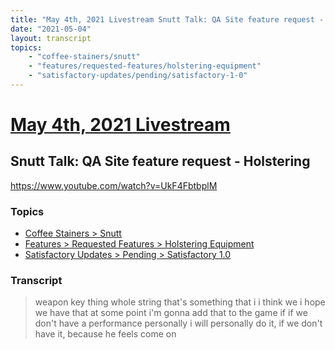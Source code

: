 ```yaml
---
title: "May 4th, 2021 Livestream Snutt Talk: QA Site feature request - Holstering"
date: "2021-05-04"
layout: transcript
topics:
    - "coffee-stainers/snutt"
    - "features/requested-features/holstering-equipment"
    - "satisfactory-updates/pending/satisfactory-1-0"
---
```

# [May 4th, 2021 Livestream](../2021-05-04.md)
## Snutt Talk: QA Site feature request - Holstering
https://www.youtube.com/watch?v=UkF4FbtbplM

### Topics
* [Coffee Stainers > Snutt](../topics/coffee-stainers/snutt.md)
* [Features > Requested Features > Holstering Equipment](../topics/features/requested-features/holstering-equipment.md)
* [Satisfactory Updates > Pending > Satisfactory 1.0](../topics/satisfactory-updates/pending/satisfactory-1-0.md)

### Transcript

> weapon key thing whole string that's something that i i think we i hope we have that at some point i'm gonna add that to the game if if we don't have a performance personally i will personally do it, if we don't have it, because he feels come on
